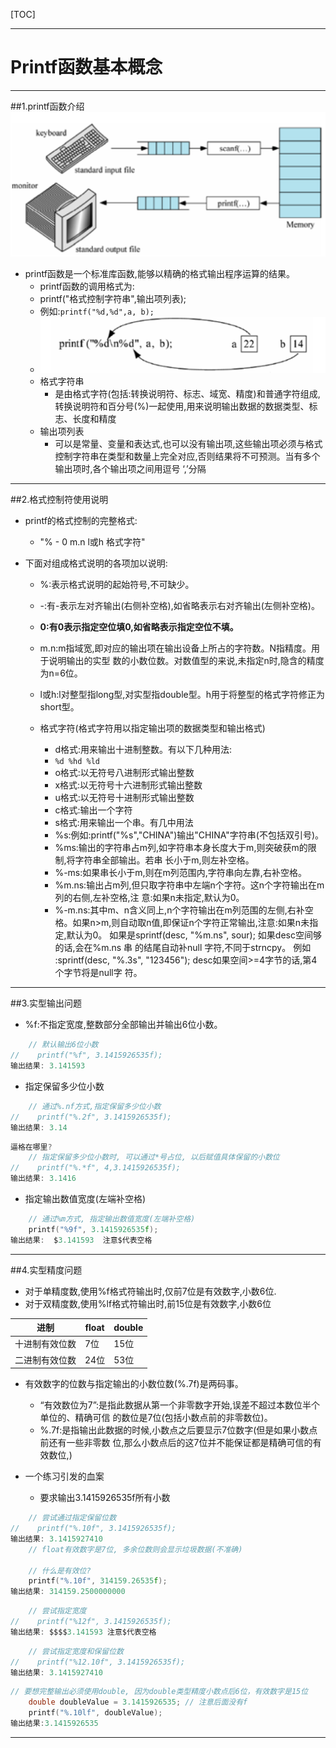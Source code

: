 [TOC]

---

# Printf函数基本概念



---

##1.printf函数介绍
![](images/printf.png)
- printf函数是一个标准库函数,能够以精确的格式输出程序运算的结果。
    + printf函数的调用格式为:
    + printf("格式控制字符串",输出项列表);
    + 例如:```printf("%d,%d",a, b);```
    + ![](images/printf2.png)
    + 格式字符串
        * 是由格式字符(包括:转换说明符、标志、域宽、精度)和普通字符组成,转换说明符和百分号(%)一起使用,用来说明输出数据的数据类型、标志、长度和精度
    + 输出项列表
        * 可以是常量、变量和表达式,也可以没有输出项,这些输出项必须与格式控制字符串在类型和数量上完全对应,否则结果将不可预测。当有多个输出项时,各个输出项之间用逗号 ‘,’分隔

---

##2.格式控制符使用说明
- printf的格式控制的完整格式:
    + "% - 0 m.n l或h 格式字符"

- 下面对组成格式说明的各项加以说明:
    + %:表示格式说明的起始符号,不可缺少。
    + -:有-表示左对齐输出(右侧补空格),如省略表示右对齐输出(左侧补空格)。
    +  **0:有0表示指定空位填0,如省略表示指定空位不填。**
    +  m.n:m指域宽,即对应的输出项在输出设备上所占的字符数。N指精度。用于说明输出的实型 数的小数位数。对数值型的来说,未指定n时,隐含的精度为n=6位。
    +  l或h:l对整型指long型,对实型指double型。h用于将整型的格式字符修正为short型。

    + 格式字符(格式字符用以指定输出项的数据类型和输出格式)
        * d格式:用来输出十进制整数。有以下几种用法:
        * ```%d %hd %ld```
        * o格式:以无符号八进制形式输出整数
        * x格式:以无符号十六进制形式输出整数
        * u格式:以无符号十进制形式输出整数
        * c格式:输出一个字符
        * s格式:用来输出一个串。有几中用法
        * %s:例如:printf("%s","CHINA")输出"CHINA"字符串(不包括双引号)。
        * %ms:输出的字符串占m列,如字符串本身长度大于m,则突破获m的限制,将字符串全部输出。若串 长小于m,则左补空格。
        * %-ms:如果串长小于m,则在m列范围内,字符串向左靠,右补空格。
        * %m.ns:输出占m列,但只取字符串中左端n个字符。这n个字符输出在m列的右侧,左补空格,注 意:如果n未指定,默认为0。
        * %-m.ns:其中m、n含义同上,n个字符输出在m列范围的左侧,右补空格。如果n>m,则自动取n值,即保证n个字符正常输出,注意:如果n未指定,默认为0。
        	如果是sprintf(desc, "%m.ns", sour);
        	如果desc空间够的话,会在%m.ns 串 的结尾自动补null 字符,不同于strncpy。
        	例如 :sprintf(desc, "%.3s", "123456"); desc如果空间>=4字节的话,第4个字节将是null字 符。



---

##3.实型输出问题

- %f:不指定宽度,整数部分全部输出并输出6位小数。
```c
    // 默认输出6位小数
//    printf("%f", 3.1415926535f);
输出结果: 3.141593
```

- 指定保留多少位小数
```c
    // 通过%.nf方式,指定保留多少位小数
//    printf("%.2f", 3.1415926535f);
输出结果: 3.14
```

```c
逼格在哪里?
    // 指定保留多少位小数时, 可以通过*号占位, 以后赋值具体保留的小数位
//    printf("%.*f", 4,3.1415926535f);
输出结果: 3.1416
```

- 指定输出数值宽度(左端补空格)
```c
    // 通过%m方式, 指定输出数值宽度(左端补空格)
    printf("%9f", 3.1415926535f);
输出结果:  $3.141593  注意$代表空格
```



---
##4.实型精度问题
- 对于单精度数,使用%f格式符输出时,仅前7位是有效数字,小数6位.
- 对于双精度数,使用%lf格式符输出时,前15位是有效数字,小数6位

|进制|float|double|
|--|--|--|
|十进制有效位数|7位|15位|
|二进制有效位数|24位|53位|


- 有效数字的位数与指定输出的小数位数(%.7f)是两码事。
    + “有效数位为7”:是指此数据从第一个非零数字开始,误差不超过本数位半个单位的、精确可信 的数位是7位(包括小数点前的非零数位)。
    + %.7f:是指输出此数据的时候,小数点之后要显示7位数字(但是如果小数点前还有一些非零数 位,那么小数点后的这7位并不能保证都是精确可信的有效数位,)


- 一个练习引发的血案
    + 要求输出3.1415926535f所有小数

```c
    // 尝试通过指定保留位数
//    printf("%.10f", 3.1415926535f);
输出结果: 3.1415927410
    // float有效数字是7位, 多余位数则会显示垃圾数据(不准确)

    // 什么是有效位?
    printf("%.10f", 314159.26535f);
输出结果: 314159.2500000000
```
```c
    // 尝试指定宽度
//    printf("%12f", 3.1415926535f);
输出结果: $$$$3.141593 注意$代表空格
```
```c
    // 尝试指定宽度和保留位数
//    printf("%12.10f", 3.1415926535f);
输出结果: 3.1415927410
```
```c
// 要想完整输出必须使用double, 因为double类型精度小数点后6位，有效数字是15位
    double doubleValue = 3.1415926535; // 注意后面没有f
    printf("%.10lf", doubleValue);
输出结果:3.1415926535
```
---


